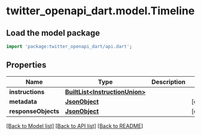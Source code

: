 # twitter_openapi_dart.model.Timeline

## Load the model package
```dart
import 'package:twitter_openapi_dart/api.dart';
```

## Properties
Name | Type | Description | Notes
------------ | ------------- | ------------- | -------------
**instructions** | [**BuiltList&lt;InstructionUnion&gt;**](InstructionUnion.md) |  | 
**metadata** | [**JsonObject**](.md) |  | [optional] 
**responseObjects** | [**JsonObject**](.md) |  | [optional] 

[[Back to Model list]](../README.md#documentation-for-models) [[Back to API list]](../README.md#documentation-for-api-endpoints) [[Back to README]](../README.md)


